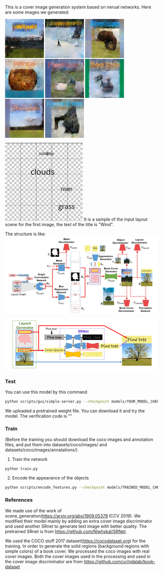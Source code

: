 This is a cover image generation system based on nerual networks. Here are some images we generated:
 
![image](https://github.com/Touyuki/Cover_generation/blob/main/images/01.png)
![image](https://github.com/Touyuki/Cover_generation/blob/main/images/02.png)
![image](https://github.com/Touyuki/Cover_generation/blob/main/images/03.png)
![image](https://github.com/Touyuki/Cover_generation/blob/main/images/04.png)
![image](https://github.com/Touyuki/Cover_generation/blob/main/images/05.png)
![image](https://github.com/Touyuki/Cover_generation/blob/main/images/06.png)
![image](https://github.com/Touyuki/Cover_generation/blob/main/images/07.png)
![image](https://github.com/Touyuki/Cover_generation/blob/main/images/08.png)
  
![image](https://github.com/Touyuki/Cover_generation/blob/main/images/layout1.png) It is a sample of the input layout scene for the first image, the text of the title is "Wind".

The structure is like:
![image](https://github.com/Touyuki/Cover_generation/blob/main/images/Structure.png)

![image](https://github.com/Touyuki/Cover_generation/blob/main/images/SRnet.png)


### Test

You can use this model by this command
```bash
python scripts/gui/simple-server.py --checkpoint models/YOUR_MODEL_CHECKPOINT 
```
We uploaded a pretrained weight file. You can download it and try the model. The verification code is ""

### Train

(Before the training you should download the coco images and annotation files, and put them into datasets/coco/images/ and  datasets/coco/images/annatations/)

1. Train the network
```bash
python train.py
```

2. Encode the appearance of the objects
```bash
python scripts/encode_features.py --checkpoint models/TRAINED_MODEL_CHECKPOINT
```

### References

We made use of the work of scene_generation(https://arxiv.org/abs/1909.05379 ICCV 2019). We modified their model mainly by adding an extra cover image discriminator and used another SRnet to generate text image with better quality. The pretrained SRnet is from https://github.com/Niwhskal/SRNet.

We used the COCO stuff 2017 dataset(https://cocodataset.org) for the training. In order to generate the solid regions (background regions with simple colors) of a book cover. We processed the coco images with real cover images. Both the cover images used in the processing and used in the cover image discriminator are from https://github.com/uchidalab/book-dataset
